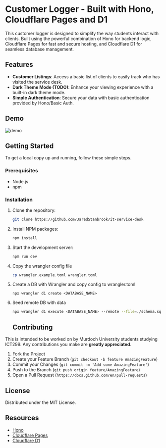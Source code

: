 # Customer Logger - Built with Hono, Cloudflare Pages and D1

This customer logger is designed to simplify the way students interact with clients. Built using the powerful combination of Hono for backend logic, Cloudflare Pages for fast and secure hosting, and Cloudflare D1 for seamless database management.

## Features

-   **Customer Listings**: Access a basic list of clients to easily track who has visited the service desk.
-   **Dark Theme Mode (TODO)**: Enhance your viewing experience with a built-in dark theme mode.
-   **Simple Authentication**: Secure your data with basic authentication provided by Hono/Basic Auth.

## Demo

![demo](./demo.gif)

## Getting Started

To get a local copy up and running, follow these simple steps.

### Prerequisites

-   Node.js
-   npm

### Installation

1. Clone the repository:
    ```sh
    git clone https://github.com/JaredStanbrook/it-service-desk
    ```
2. Install NPM packages:
    ```sh
    npm install
    ```
3. Start the development server:
    ```sh
    npm run dev
    ```
4. Copy the wrangler config file
    ```sh
    cp wrangler.example.toml wrangler.toml
    ```
5. Create a DB with Wrangler and copy config to wrangler.toml
    ```
    npx wrangler d1 create <DATABASE_NAME>
    ```
6. Seed remote DB with data
    ```sh
    npx wrangler d1 execute <DATABASE_NAME> --remote --file=./schema.sql
    ```
    ## Contributing

This is intended to be worked on by Murdoch University students studying ICT299. Any contributions you make are **greatly appreciated**.

1. Fork the Project
2. Create your Feature Branch (`git checkout -b feature AmazingFeature`)
3. Commit your Changes (`git commit -m 'Add some AmazingFeature'`)
4. Push to the Branch (`git push origin feature/AmazingFeature`)
5. Open a Pull Request (`https://docs.github.com/en/pull-requests`)

## License

Distributed under the MIT License.

## Resources

-   [Hono](https://honojs.dev/)
-   [Cloudflare Pages](https://pages.cloudflare.com/)
-   [Cloudflare D1](https://www.cloudflare.com/products/d1/)
